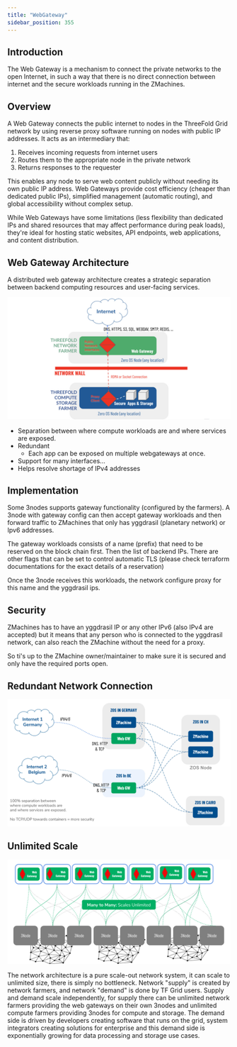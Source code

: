 ```yaml
---
title: "WebGateway"
sidebar_position: 355
---
```






## Introduction

The Web Gateway is a mechanism to connect the private networks to the open Internet, in such a way that there is no direct connection between internet and the secure workloads running in the ZMachines.

## Overview

A Web Gateway connects the public internet to nodes in the ThreeFold Grid network by using reverse proxy software running on nodes with public IP addresses. It acts as an intermediary that:

1. Receives incoming requests from internet users
2. Routes them to the appropriate node in the private network
3. Returns responses to the requester

This enables any node to serve web content publicly without needing its own public IP address. Web Gateways provide cost efficiency (cheaper than dedicated public IPs), simplified management (automatic routing), and global accessibility without complex setup.

While Web Gateways have some limitations (less flexibility than dedicated IPs and shared resources that may affect performance during peak loads), they're ideal for hosting static websites, API endpoints, web applications, and content distribution.

## Web Gateway Architecture


A distributed web gateway architecture creates a strategic separation between backend computing resources and user-facing services.

![](./img/webgateway.jpg)


- Separation between where compute workloads are and where services are exposed.
- Redundant
    - Each app can be exposed on multiple webgateways at once.
- Support for many interfaces...
- Helps resolve shortage of IPv4 addresses

## Implementation

Some 3nodes supports gateway functionality (configured by the farmers). A 3node with gateway config can then accept gateway workloads and then forward traffic to ZMachines that only has yggdrasil (planetary network) or Ipv6 addresses.

The gateway workloads consists of a name (prefix) that need to be reserved on the block chain first. Then the list of backend IPs. There are other flags that can be set to control automatic TLS (please check terraform documentations for the exact details of a reservation)

Once the 3node receives this workloads, the network configure proxy for this name and the yggdrasil ips.

## Security

ZMachines has to have an yggdrasil IP or any other IPv6 (also IPv4 are accepted) but it means that any person who is connected to the yggdrasil network, can also reach the ZMachine without the need for a proxy.

So ti's up to the ZMachine owner/maintainer to make sure it is secured and only have the required ports open.

## Redundant Network Connection

![](./img/redundant_net.jpg)


## Unlimited Scale

![](./img/webgw_scaling.jpg)


The network architecture is a pure scale-out network system, it can scale to unlimited size, there is simply no bottleneck. Network "supply" is created by network farmers, and network "demand" is done by TF Grid users.  Supply and demand scale independently, for supply there can be unlimited network farmers providing the web gateways on their own 3nodes and unlimited compute farmers providing 3nodes for compute and storage. The demand side is driven by developers creating software that runs on the grid, system integrators creating solutions for enterprise and this demand side is exponentially growing for data processing and storage use cases.
